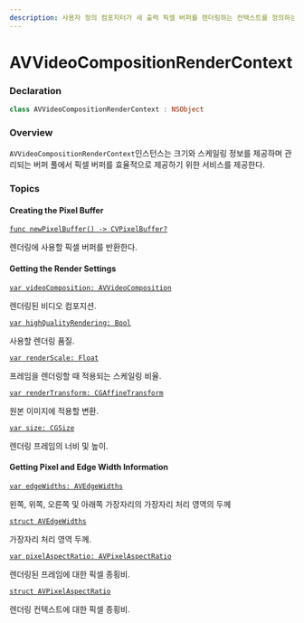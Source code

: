 ```yaml
---
description: 사용자 정의 컴포지터가 새 출력 픽셀 버퍼를 렌더링하는 컨텍스트를 정의하는 객체.
---
```


# AVVideoCompositionRenderContext

### Declaration

```swift
class AVVideoCompositionRenderContext : NSObject
```

### Overview

`AVVideoCompositionRenderContext`인스턴스는 크기와 스케일링 정보를 제공하며 관리되는 버퍼 풀에서 픽셀 버퍼를 효율적으로 제공하기 위한 서비스를 제공한다.

### Topics

#### Creating the Pixel Buffer

[`func newPixelBuffer() -> CVPixelBuffer?`](https://developer.apple.com/documentation/avfoundation/avvideocompositionrendercontext/1386802-newpixelbuffer)

렌더링에 사용할 픽셀 버퍼를 반환한다.

#### Getting the Render Settings

[`var videoComposition: AVVideoComposition`](https://developer.apple.com/documentation/avfoundation/avvideocompositionrendercontext/1390647-videocomposition)

렌더링된 비디오 컴포지션.

[`var highQualityRendering: Bool`](https://developer.apple.com/documentation/avfoundation/avvideocompositionrendercontext/1388758-highqualityrendering)

사용할 렌더링 품질.

[`var renderScale: Float`](https://developer.apple.com/documentation/avfoundation/avvideocompositionrendercontext/1387408-renderscale)

프레임을 렌더링할 때 적용되는 스케일링 비율.

[`var renderTransform: CGAffineTransform`](https://developer.apple.com/documentation/avfoundation/avvideocompositionrendercontext/1389831-rendertransform)

원본 이미지에 적용할 변환.

[`var size: CGSize`](https://developer.apple.com/documentation/avfoundation/avvideocompositionrendercontext/1389718-size)

렌더링 프레임의 너비 및 높이.

#### Getting Pixel and Edge Width Information

[`var edgeWidths: AVEdgeWidths`](https://developer.apple.com/documentation/avfoundation/avvideocompositionrendercontext/1387026-edgewidths)

왼쪽, 위쪽, 오른쪽 및 아래쪽 가장자리의 가장자리 처리 영역의 두께

[`struct AVEdgeWidths`](https://developer.apple.com/documentation/avfoundation/avedgewidths)

가장자리 처리 영역 두께.

[`var pixelAspectRatio: AVPixelAspectRatio`](https://developer.apple.com/documentation/avfoundation/avvideocompositionrendercontext/1389800-pixelaspectratio)

렌더링된 프레임에 대한 픽셀 종횡비.

[`struct AVPixelAspectRatio`](https://developer.apple.com/documentation/avfoundation/avpixelaspectratio)

렌더링 컨텍스트에 대한 픽셀 종횡비.

